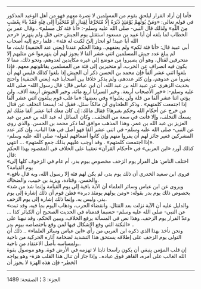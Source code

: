 ------------------------------------------------------------------------

فأما إن أراد الفرار ليلحق بقوم من المسلمين لا نصرة معهم فهو من أهل
الوعيد المذكور في قوله تعالى: «وَمَنْ يُوَلِّهِمْ يَوْمَئِذٍ دُبُرَهُ إِلَّا مُتَحَرِّفاً لِقِتالٍ أَوْ
مُتَحَيِّزاً إِلى فِئَةٍ فَقَدْ باءَ بِغَضَبٍ مِنَ اللَّهِ» ولذلك قال النبي- صلى الله عليه
وسلم-: «أنا فئة كل مسلم» . وقال عمر بن الخطاب لما بلغه أن أبا عبيد بن
مسعود استقتل يوم الجيش حتى قتل ولم ينهزم: «رحم الله أبا عبيد! لو انحاز
إليّ لكنت له فئة» . فلما رجع إليه أصحاب  
أبي عبيد قال: «أنا فئة لكم» ولم يعنفهم.. وهذا الحكم عندنا (يعني عند
الحنفية) ثابت، ما لم يبلغ عدد جيش المسلمين اثني عشر ألفا لا يجوز لهم أن
ينهزموا عن مثليهم إلا متحرفين لقتال، وهو أن يصيروا من موضع إلى غيره
مكايدين لعدوهم، ونحو ذلك، مما لا يكون فيه انصراف عن الحرب، أو متحيزين
إلى فئة من المسلمين يقاتلونهم معهم. فإذا بلغوا اثني عشر ألفاً فإن محمد بن
الحسن ذكر أن الجيش إذا بلغوا كذلك فليس لهم أن يفروا من عدوهم، وإن كثر
عددهم، ولم يذكر خلافا بين أصحابنا فيه (يعني الحنفية) واحتج بحديث الزهري
عن عبيد الله بن عبد الله، أن ابن عباس قال: قال رسول الله- صلى الله عليه
وسلم-: «خير الأصحاب أربعة. وخير السرايا أربع مائة. وخير الجيوش أربعة
آلاف. ولن يؤتى اثنا عشر ألفا من قلة ولن يغلبوا» وفي بعضها: «ما غلب قوم
يبلغون اثني عشر ألفا إذا اجتمعت كلمتهم» . وذكر الطحاوي أن مالكاً سئل،
فقيل له: أيسعنا التخلف عن قتال من خرج عن أحكام الله وحكم بغيرها؟ فقال
مالك: إن كان معك اثنا عشر ألفا مثلك لم يسعك التخلف، وإلا فأنت في سعة من
التخلف.. وكان السائل له عبد الله بن عمر بن عبد العزيز بن عبد الله بن
عمر. وهذا المذهب موافق لما ذكر محمد بن الحسن. والذي روي عن النبي- صلى
الله عليه وسلم- في اثني عشر ألفا فهو أصل في هذا الباب، وإن كثر عدد
المشركين فغير جائز لهم أن يفروا منهم وإن كانوا أضعافهم لقوله- صلى الله
عليه وسلم- «إذا اجتمعت كلمتهم» . وقد أوجب عليهم بذلك جمع كلمتهم» ...
انتهى.  
كذلك أورد «ابن العربي» في «أحكام القرآن» تعقيبا على الخلاف في المقصود
بهذا الحكم قال:  
«اختلف الناس: هل الفرار يوم الزحف مخصوص بيوم بدر، أم عام في الزحوف كلها
إلى يوم القيامة؟  
«فروى ابن سعيد الخدري أن ذلك يوم بدر، لم يكن لهم فئة إلا رسول الله، وبه
قال نافع، والحسن، وقتادة، ويزيد بن حبيب، والضحاك.  
«ويروى عن ابن عباس وسائر العلماء أن الآية باقية إلى يوم القيامة وإنما شذ
من شذ بخصوص ذلك يوم بدر بقوله: «ومن يولهم يومئذ دبره» فظن قوم أن ذلك
إشارة إلى يوم بدر. وليس به. وإنما ذلك إشارة إلى يوم الزحف.  
«والدليل عليه أن الآية نزلت بعد القتال، وانقضاء الحرب، وذهاب اليوم بما
فيه. وقد ثبت عن النبي- صلى الله عليه وسلم- حسبما قدمناه في الحديث الصحيح
أن الكبائر كذا ... وعدّ الفرار يوم الزحف. وهذا نص في المسألة يرفع الخلاف،
ويبين الحكم، وقد نبهنا على النكتة التي وقع الإشكال فيها لمن وقع باختصاصه
بيوم بدر» ..  
ونحن نأخذ بهذا الذي ذكره ابن العربي من رأي «ابن عباس وسائر العلماء» ..
ذلك أن التولي يوم الزحف على إطلاقه يستحق هذا التشديد لضخامة آثاره
الحركية من ناحية ولمساسه بأصل الاعتقاد من ناحية..  
إن قلب المؤمن ينبغي أن يكون راسخا ثابتا لا تهزمه في الأرض قوة، وهو موصول
بقوة الله الغالب على أمره، القاهر فوق عباده.. وإذا جاز أن تنال هذا القلب
هزة- وهو يواجه الخطر- فإن هذه الهزة لا يجوز أن

------------------------------------------------------------------------

الجزء: 3 ¦ الصفحة: 1489
